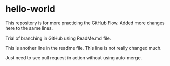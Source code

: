 # hello-world
This repository is for more practicing the GitHub Flow. Added more changes here to the same lines.

Trial of branching in GitHub using ReadMe.md file.

This is another line in the readme file. This line is not really changed  much.

Just need to see pull request in action without using auto-merge.
